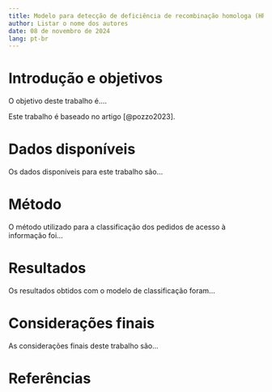 ```yaml
---
title: Modelo para detecção de deficiência de recombinação homologa (HRD) - pode alterar
author: Listar o nome dos autores
date: 08 de novembro de 2024
lang: pt-br
---
```


# Introdução e objetivos

O objetivo deste trabalho é.... 

Este trabalho é baseado no artigo [@pozzo2023]. 

# Dados disponíveis

Os dados disponíveis para este trabalho são...

# Método

O método utilizado para a classificação dos pedidos de acesso à informação foi...

# Resultados

Os resultados obtidos com o modelo de classificação foram...

# Considerações finais

As considerações finais deste trabalho são...

# Referências


